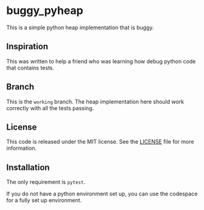 # buggy_pyheap

This is a simple python heap implementation that is buggy.

## Inspiration

This was written to help a friend who was learning how debug python code that contains tests.

## Branch

This is the `working` branch. The heap implementation here should work correctly with all the tests passing.

## License

This code is released under the MIT license. See the [LICENSE](./LICENSE) file for more information.

## Installation

The only requirement is `pytest`.

If you do not have a python environment set up, you can use the codespace for a fully set up environment.
